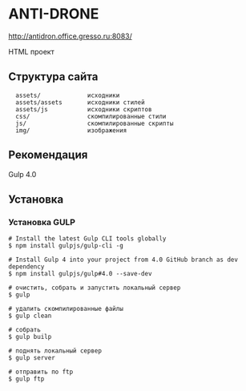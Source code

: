 ANTI-DRONE
=====================

http://antidron.office.gresso.ru:8083/

HTML проект


Структура сайта
-------------------

      assets/             исходники
      assets/assets       исходники стилей
      assets/js           исходники скриптов
      css/                скомпилированные стили
      js/                 скомпилированные скрипты
      img/                изображения


Рекомендация
------------

Gulp 4.0

Установка
------------

### Установка GULP


~~~
# Install the latest Gulp CLI tools globally
$ npm install gulpjs/gulp-cli -g

# Install Gulp 4 into your project from 4.0 GitHub branch as dev dependency
$ npm install gulpjs/gulp#4.0 --save-dev
~~~

~~~
# очистить, собрать и запустить локальный сервер
$ gulp
~~~
~~~
# удалить скомпилированные файлы
$ gulp clean
~~~
~~~
# собрать
$ gulp builp
~~~
~~~
# поднять локальный сервер
$ gulp server
~~~
~~~
# отправить по ftp
$ gulp ftp
~~~